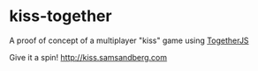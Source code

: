 kiss-together
=============

A proof of concept of a multiplayer "kiss" game using [TogetherJS](https://togetherjs.com)

Give it a spin! http://kiss.samsandberg.com
